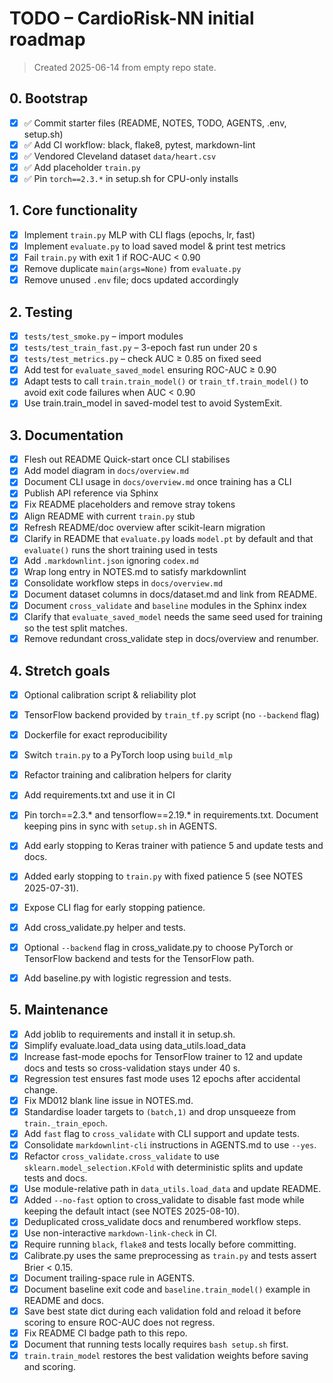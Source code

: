 # TODO – CardioRisk-NN initial roadmap

> Created 2025-06-14 from empty repo state.

## 0. Bootstrap

- [x] ✅ Commit starter files (README, NOTES, TODO, AGENTS, .env, setup.sh)
- [x] ✅ Add CI workflow: black, flake8, pytest, markdown-lint
- [x] ✅ Vendored Cleveland dataset `data/heart.csv`
- [x] ✅ Add placeholder `train.py`
- [x] ✅ Pin `torch==2.3.*` in setup.sh for CPU-only installs

## 1. Core functionality

- [x] Implement `train.py` MLP with CLI flags (epochs, lr, fast)
- [x] Implement `evaluate.py` to load saved model & print test metrics
- [x] Fail `train.py` with exit 1 if ROC-AUC < 0.90
- [x] Remove duplicate `main(args=None)` from `evaluate.py`
- [x] Remove unused `.env` file; docs updated accordingly

## 2. Testing

- [x] `tests/test_smoke.py` – import modules
- [x] `tests/test_train_fast.py` – 3-epoch fast run under 20 s
- [x] `tests/test_metrics.py` – check AUC ≥ 0.85 on fixed seed
- [x] Add test for `evaluate_saved_model` ensuring ROC-AUC ≥ 0.90
- [x] Adapt tests to call `train.train_model()` or `train_tf.train_model()`
  to avoid exit code failures when AUC < 0.90
- [x] Use train.train_model in saved-model test to avoid SystemExit.

## 3. Documentation

- [x] Flesh out README Quick-start once CLI stabilises
- [x] Add model diagram in `docs/overview.md`
- [x] Document CLI usage in `docs/overview.md` once training has a CLI
- [x] Publish API reference via Sphinx
- [x] Fix README placeholders and remove stray tokens
- [x] Align README with current `train.py` stub
- [x] Refresh README/doc overview after scikit-learn migration
- [x] Clarify in README that `evaluate.py` loads `model.pt` by default and that
  `evaluate()` runs the short training used in tests
- [x] Add `.markdownlint.json` ignoring `codex.md`
- [x] Wrap long entry in NOTES.md to satisfy markdownlint
- [x] Consolidate workflow steps in `docs/overview.md`
- [x] Document dataset columns in docs/dataset.md and link from README.
- [x] Document `cross_validate` and `baseline` modules in the Sphinx index
- [x] Clarify that `evaluate_saved_model` needs the same seed used for training
  so the test split matches.
- [x] Remove redundant cross_validate step in docs/overview and renumber.

## 4. Stretch goals

- [x] Optional calibration script & reliability plot
- [x] TensorFlow backend provided by `train_tf.py` script (no `--backend` flag)
- [x] Dockerfile for exact reproducibility
- [x] Switch `train.py` to a PyTorch loop using `build_mlp`
- [x] Refactor training and calibration helpers for clarity
- [x] Add requirements.txt and use it in CI

- [x] Pin torch==2.3.\* and tensorflow==2.19.\* in requirements.txt.
  Document keeping pins in sync with `setup.sh` in AGENTS.
- [x] Add early stopping to Keras trainer with patience 5 and update tests
  and docs.
- [x] Added early stopping to `train.py` with fixed patience 5 (see NOTES 2025-07-31).
- [x] Expose CLI flag for early stopping patience.
- [x] Add cross_validate.py helper and tests.
- [x] Optional `--backend` flag in cross_validate.py to choose PyTorch or
  TensorFlow backend and tests for the TensorFlow path.
- [x] Add baseline.py with logistic regression and tests.

## 5. Maintenance

- [x] Add joblib to requirements and install it in setup.sh.
- [x] Simplify evaluate.load_data using data_utils.load_data
- [x] Increase fast-mode epochs for TensorFlow trainer to 12 and update
  docs and tests so cross-validation stays under 40 s.
- [x] Regression test ensures fast mode uses 12 epochs after accidental change.
- [x] Fix MD012 blank line issue in NOTES.md.
- [x] Standardise loader targets to `(batch,1)` and drop unsqueeze from
  `train._train_epoch`.
- [x] Add `fast` flag to `cross_validate` with CLI support and update tests.
- [x] Consolidate `markdownlint-cli` instructions in AGENTS.md to use `--yes`.
- [x] Refactor `cross_validate.cross_validate` to use
  `sklearn.model_selection.KFold` with deterministic splits and update tests and
  docs.
- [x] Use module-relative path in `data_utils.load_data` and update README.
- [x] Added `--no-fast` option to cross_validate to disable fast mode while
  keeping the default intact (see NOTES 2025-08-10).
- [x] Deduplicated cross_validate docs and renumbered workflow steps.
- [x] Use non-interactive `markdown-link-check` in CI.
- [x] Require running `black`, `flake8` and tests locally before committing.
- [x] Calibrate.py uses the same preprocessing as `train.py` and tests assert
  Brier < 0.15.
- [x] Document trailing-space rule in AGENTS.
- [x] Document baseline exit code and `baseline.train_model()` example in README
   and docs.
- [x] Save best state dict during each validation fold and reload it before
  scoring to ensure ROC-AUC does not regress.
- [x] Fix README CI badge path to this repo.
- [x] Document that running tests locally requires `bash setup.sh` first.
- [x] `train.train_model` restores the best validation weights before saving
  and scoring.
